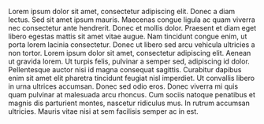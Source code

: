 Lorem ipsum dolor sit amet, consectetur adipiscing elit. Donec a diam lectus. Sed sit amet ipsum
mauris. Maecenas congue ligula ac quam viverra nec consectetur ante hendrerit. Donec et mollis
dolor. Praesent et diam eget libero egestas mattis sit amet vitae augue. Nam tincidunt congue enim,
ut porta lorem lacinia consectetur. Donec ut libero sed arcu vehicula ultricies a non tortor. Lorem
ipsum dolor sit amet, consectetur adipiscing elit. Aenean ut gravida lorem. Ut turpis felis,
pulvinar a semper sed, adipiscing id dolor. Pellentesque auctor nisi id magna consequat sagittis.
Curabitur dapibus enim sit amet elit pharetra tincidunt feugiat nisl imperdiet. Ut convallis libero
in urna ultrices accumsan. Donec sed odio eros. Donec viverra mi quis quam pulvinar at malesuada
arcu rhoncus. Cum sociis natoque penatibus et magnis dis parturient montes, nascetur ridiculus mus.
In rutrum accumsan ultricies. Mauris vitae nisi at sem facilisis semper ac in est.
